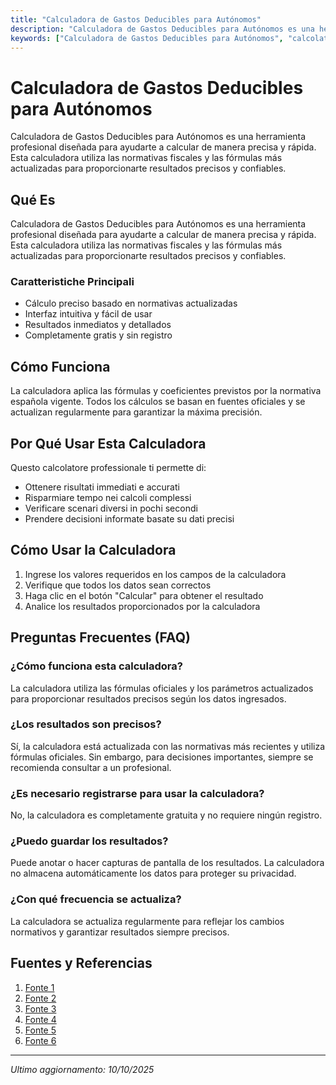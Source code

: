 ```yaml
---
title: "Calculadora de Gastos Deducibles para Autónomos"
description: "Calculadora de Gastos Deducibles para Autónomos es una herramienta profesional diseñada para ayudarte a calcular de manera precisa y rápida. Esta calculadora utiliza las normativas fiscales y las fórmulas más actualizadas para proporcionarte resultados precisos y confiables."
keywords: ["Calculadora de Gastos Deducibles para Autónomos", "calcolatore", "calcolo online"]
---
```


# Calculadora de Gastos Deducibles para Autónomos

Calculadora de Gastos Deducibles para Autónomos es una herramienta profesional diseñada para ayudarte a calcular de manera precisa y rápida. Esta calculadora utiliza las normativas fiscales y las fórmulas más actualizadas para proporcionarte resultados precisos y confiables.

## Qué Es

Calculadora de Gastos Deducibles para Autónomos es una herramienta profesional diseñada para ayudarte a calcular de manera precisa y rápida. Esta calculadora utiliza las normativas fiscales y las fórmulas más actualizadas para proporcionarte resultados precisos y confiables.

### Caratteristiche Principali

- Cálculo preciso basado en normativas actualizadas
- Interfaz intuitiva y fácil de usar
- Resultados inmediatos y detallados
- Completamente gratis y sin registro

## Cómo Funciona

La calculadora aplica las fórmulas y coeficientes previstos por la normativa española vigente. Todos los cálculos se basan en fuentes oficiales y se actualizan regularmente para garantizar la máxima precisión.

## Por Qué Usar Esta Calculadora

Questo calcolatore professionale ti permette di:

- Ottenere risultati immediati e accurati
- Risparmiare tempo nei calcoli complessi
- Verificare scenari diversi in pochi secondi
- Prendere decisioni informate basate su dati precisi

## Cómo Usar la Calculadora

1. Ingrese los valores requeridos en los campos de la calculadora
2. Verifique que todos los datos sean correctos
3. Haga clic en el botón "Calcular" para obtener el resultado
4. Analice los resultados proporcionados por la calculadora

## Preguntas Frecuentes (FAQ)

### ¿Cómo funciona esta calculadora?

La calculadora utiliza las fórmulas oficiales y los parámetros actualizados para proporcionar resultados precisos según los datos ingresados.

### ¿Los resultados son precisos?

Sí, la calculadora está actualizada con las normativas más recientes y utiliza fórmulas oficiales. Sin embargo, para decisiones importantes, siempre se recomienda consultar a un profesional.

### ¿Es necesario registrarse para usar la calculadora?

No, la calculadora es completamente gratuita y no requiere ningún registro.

### ¿Puedo guardar los resultados?

Puede anotar o hacer capturas de pantalla de los resultados. La calculadora no almacena automáticamente los datos para proteger su privacidad.

### ¿Con qué frecuencia se actualiza?

La calculadora se actualiza regularmente para reflejar los cambios normativos y garantizar resultados siempre precisos.

## Fuentes y Referencias

1. [Fonte 1](https://taxfix.com/es-es/calculadoras/calculadora-de-sueldo-neto-de-autonomo/)
2. [Fonte 2](https://www.ineaf.es/calculadoras-financieras/calculadora-irpf-autonomos)
3. [Fonte 3](https://portal.seg-social.gob.es/wps/portal/importass/importass/tramites/simuladorRETAPublico)
4. [Fonte 4](https://autonomoinfo.com/)
5. [Fonte 5](https://www.abaq.pro/calculadora-ingresos/)
6. [Fonte 6](https://www.contasimple.com/calculadora-facturas-iva-irpf-autonomos-pymes/)

---

*Ultimo aggiornamento: 10/10/2025*
